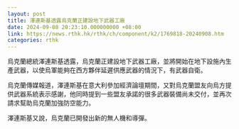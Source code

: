 ```yaml
---
layout: post
title: 澤連斯基透露烏克蘭正建設地下武器工廠
date: 2024-09-08 20:23:10.000000000 +08:00
link: https://news.rthk.hk/rthk/ch/component/k2/1769818-20240908.htm
categories: rthk
---
```


烏克蘭總統澤連斯基透露，烏克蘭正建設地下武器工廠，並將開始在地下設施內生產武器，以使烏軍能夠在西方夥伴延遲供應武器的情況下，有武器自衛。

烏克蘭傳媒報道，澤連斯基在意大利參加經濟論壇期間，又對烏克蘭盟友向烏方提供武器系統表示感謝，他同時提到一些盟友承諾的很多武器裝備尚未交付，並再次請求幫助烏克蘭加強防空能力。

澤連斯基又說，烏克蘭已開發出新的無人機和導彈。
